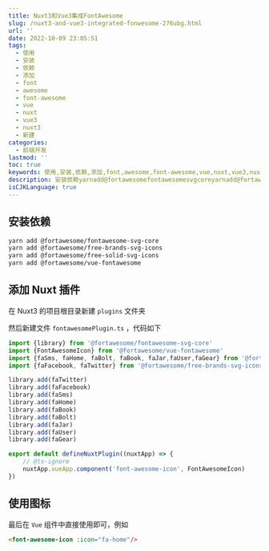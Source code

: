 ```yaml
---
title: Nuxt3和Vue3集成FontAwesome
slug: /nuxt3-and-vue3-integrated-fonwesome-276ubg.html
url: ''
date: 2022-10-09 23:05:51
tags:
  - 使用
  - 安装
  - 依赖
  - 添加
  - font
  - awesome
  - font-awesome
  - vue
  - nuxt
  - vue3
  - nuxt3
  - 新建
categories:
  - 前端开发
lastmod: ''
toc: true
keywords: 使用,安装,依赖,添加,font,awesome,font-awesome,vue,nuxt,vue3,nuxt3,新建
description: 安装依赖yarnadd@fortawesomefontawesomesvgcoreyarnadd@fortawesomefreebrandssvgiconsyarnadd@fortawesomefreesolidsvgiconsyarnadd@fortawesomevuefontawesome添加nuxt插件在nuxt的项目根目录新建plugins文件夹然后新建文件fontawesomeplugints代码如下import{library}from@fortawesomefontawesomesvgcor
isCJKLanguage: true
---
```

## 安装依赖

```bash
yarn add @fortawesome/fontawesome-svg-core
yarn add @fortawesome/free-brands-svg-icons
yarn add @fortawesome/free-solid-svg-icons
yarn add @fortawesome/vue-fontawesome
```

## 添加 Nuxt 插件

在 Nuxt3 的项目根目录新建 `plugins` 文件夹

然后新建文件 `fontawesomePlugin.ts` ，代码如下

```ts
import {library} from '@fortawesome/fontawesome-svg-core'
import {FontAwesomeIcon} from '@fortawesome/vue-fontawesome'
import {faSms, faHome, faBolt, faBook, faJar,faUser,faGear} from '@fortawesome/free-solid-svg-icons'
import {faFacebook, faTwitter} from '@fortawesome/free-brands-svg-icons'

library.add(faTwitter)
library.add(faFacebook)
library.add(faSms)
library.add(faHome)
library.add(faBook)
library.add(faBolt)
library.add(faJar)
library.add(faUser)
library.add(faGear)

export default defineNuxtPlugin((nuxtApp) => {
    // @ts-ignore
    nuxtApp.vueApp.component('font-awesome-icon', FontAwesomeIcon)
})
```

## 使用图标

最后在 `Vue` 组件中直接使用即可，例如

```html
<font-awesome-icon :icon="fa-home"/>
```